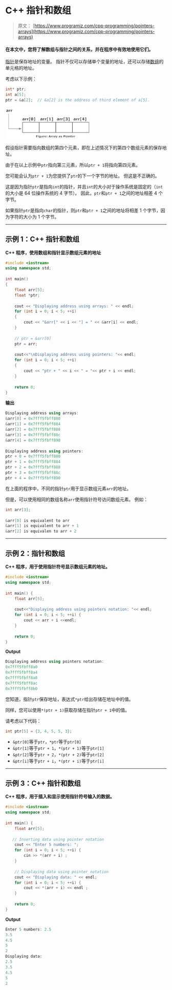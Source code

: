# C++ 指针和数组

> 原文： [https://www.programiz.com/cpp-programming/pointers-arrays](https://www.programiz.com/cpp-programming/pointers-arrays)

#### 在本文中，您将了解数组与指针之间的关系，并在程序中有效地使用它们。

[指针](/cpp-programming/pointers "C++ Pointers")是保存地址的变量。 指针不仅可以存储单个变量的地址，还可以存储[数组](/cpp-programming/arrays "C++ arrays")的单元格的地址。

考虑以下示例：

```cpp
int* ptr;
int a[5];
ptr = &a[2];  // &a[2] is the address of third element of a[5].

```

![Pointer pointing to an array cell](img/f672af65ce3fe913a6cbd1496ac5b2b7.png "Pointers to array")

假设指针需要指向数组的第四个元素，即在上述情况下的第四个数组元素的保存地址。

由于在以上示例中`ptr`指向第三元素，所以`ptr + 1`将指向第四元素。

您可能会认为`ptr + 1`为您提供了`ptr`的下一个字节的地址。 但这是不正确的。

这是因为指针`ptr`是指向`int`的指针，并且`int`的大小对于操作系统是固定的（`int`的大小是 64 位操作系统的 4 字节）。 因此，`ptr`和`ptr + 1`之间的地址相差 4 个字节。

如果指针`ptr`是指向`char`的指针，则`ptr`和`ptr + 1`之间的地址将相差 1 个字节，因为字符的大小为 1 个字节。

* * *

## 示例 1：C++ 指针和数组

**C++ 程序，使用数组和指针显示数组元素的地址**

```cpp
#include <iostream>
using namespace std;

int main()
{
    float arr[5];
    float *ptr;

    cout << "Displaying address using arrays: " << endl;
    for (int i = 0; i < 5; ++i)
    {
        cout << "&arr[" << i << "] = " << &arr[i] << endl;
    }

    // ptr = &arr[0]
    ptr = arr;

    cout<<"\nDisplaying address using pointers: "<< endl;
    for (int i = 0; i < 5; ++i)
    {
        cout << "ptr + " << i << " = "<< ptr + i << endl;
    }

    return 0;
} 
```

**输出**

```cpp
Displaying address using arrays: 
&arr[0] = 0x7fff5fbff880
&arr[1] = 0x7fff5fbff884
&arr[2] = 0x7fff5fbff888
&arr[3] = 0x7fff5fbff88c
&arr[4] = 0x7fff5fbff890

Displaying address using pointers: 
ptr + 0 = 0x7fff5fbff880
ptr + 1 = 0x7fff5fbff884
ptr + 2 = 0x7fff5fbff888
ptr + 3 = 0x7fff5fbff88c
ptr + 4 = 0x7fff5fbff890 
```

在上面的程序中，不同的指针`ptr`用于显示数组元素`arr`的地址。

但是，可以使用相同的数组名称`arr`使用指针符号访问数组元素。 例如：

```cpp
int arr[3];

&arr[0] is equivalent to arr
&arr[1] is equivalent to arr + 1
&arr[2] is equivalen to arr + 2

```

* * *

## 示例 2：指针和数组

**C++ 程序，用于使用指针符号显示数组元素的地址。**

```cpp
#include <iostream>
using namespace std;

int main() {
    float arr[5];

    cout<<"Displaying address using pointers notation: "<< endl;
    for (int i = 0; i < 5; ++i) {
        cout << arr + i <<endl;
    }

    return 0;
} 
```

**Output**

```cpp
Displaying address using pointers notation: 
0x7fff5fbff8a0
0x7fff5fbff8a4
0x7fff5fbff8a8
0x7fff5fbff8ac
0x7fff5fbff8b0
```

您知道，指针`ptr`保存地址，表达式`*ptr`给出存储在地址中的值。

同样，您可以使用`*(ptr + 1)`获取存储在指针`ptr + 1`中的值。

请考虑以下代码：

```cpp
int ptr[5] = {3, 4, 5, 5, 3};
```

*   `&ptr[0]`等于`ptr`，`*ptr`等于`ptr[0]`
*   `&ptr[1]`等于`ptr + 1`，`*(ptr + 1)`等于`ptr[1]`
*   `&ptr[2]`等于`ptr + 2`，`*(ptr + 2)`等于`ptr[2]`
*   `&ptr[i]`等于`ptr + i`，`*(ptr + i)`等于`ptr[i]`

* * *

## 示例 3：C++ 指针和数组

**C++ 程序，用于插入和显示使用指针符号输入的数据。**

```cpp
#include <iostream>
using namespace std;

int main() {
    float arr[5];

   // Inserting data using pointer notation
    cout << "Enter 5 numbers: ";
    for (int i = 0; i < 5; ++i) {
        cin >> *(arr + i) ;
    }

    // Displaying data using pointer notation
    cout << "Displaying data: " << endl;
    for (int i = 0; i < 5; ++i) {
        cout << *(arr + i) << endl ;
    }

    return 0;
} 
```

**Output**

```cpp
Enter 5 numbers: 2.5
3.5
4.5
5
2
Displaying data: 
2.5
3.5
4.5
5
2
```